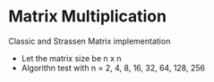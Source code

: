 Matrix Multiplication
=============

Classic and Strassen Matrix implementation
- Let the matrix size be n x n
- Algorithn test with n = 2, 4, 8, 16, 32, 64, 128, 256